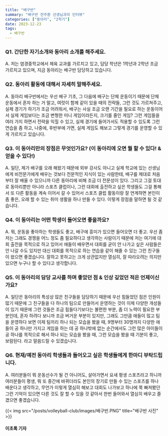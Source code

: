 ```yaml
---
title: "배구반"
summary: "배구반 전주환 선생님과의 인터뷰"
categories: ["동아리", "2학기"]
date: 2023-12-23
tags:
  - 배구반
---
```



### Q1. 간단한 자기소개와 동아리 소개를 해주세요.
A. 저는 염경중학교에서 체육 교과를 가르치고 있고, 담당 학년은 1학년과 2학년 조금 가르치고 있으며, 지금 동아리는 배구반 담당하고 있습니다.

### Q2. 동아리 활동에 대해서 자세히 말해주세요.
A. 동아리 배구반에서는 우선 배구 기초, 그 다음에 배구는 단체 운동이기 때문에 단체 운동에서 혼자 하는 거 말고, 여럿이 함께 같이 있을 때의 전략들, 그런 것도 가르쳐주고, 실제 경기가 하기가 조금 어려워서, 배구는 사실 조금 오랜 기간을 필요로 하는 운동이어서 실제 게임보다는 조금 변형한 미니 게임이라든지, 크기를 줄인 게임? 그런 게임들을 여러 가지 하면서 전략을 익힐 수 있고, 실제 경기에 들어가서도 적용할 수 있도록 그런 연습을 좀 하고, 나중에, 후반부에 가면, 실제 게임도 해보고 그렇게 경기를 운영할 수 있게 가르치고 있습니다.

### Q3. 이 동아리만의 장점은 무엇인가요? (이 동아리에 오면 뭘 할 수 있다! & 얻을 수 있다!)
A. 일단, 제가 배구를 오래 해왔기 때문에 외부 강사도 아니고 실제 학교에 있는 선생님에게 비전문가에게 배우는 것보다 전문적인 지식이 있는 사람한테, 배구를 제대로 처음부터 잘 배울 수 있으니까 다른 동아리에 비해 조금 더 전문성이 있다. 그리고 그걸 토대로 동아리뿐만 아니라 스포츠 클럽이나, 그런 대회에 출전하고 싶은 학생들도 그걸 통해서 또 다른 활동을 계속 이어서 갈 수 있어서 스포츠 클럽 활동이랑 잘 연계하면 본인이 좀 좋은, 오래 할 수 있는 취미 생활을 하나 만들 수 있다. 이렇게 장점을 말하면 될 것 같습니다.

### Q4. 이 동아리는 어떤 학생이 들어오면 좋을까요?
A. 뭐, 운동을 좋아하는 학생들도 좋고, 배구에 흥미가 있으면 들어오면 더 좋고. 우선 좀 저는 그래도 경쟁을 어느 정도 좀 필요하다고 생각하는 사람이기 때문에 저는 여기에 대회 출전을 목적으로 하고 있어서 애들이 배우면서 대회를 굳이 안 나가고 싶은 사람들은 안 나갈 수도 있지만 대신 대회를 목적으로 하는 연습을 같이 해줄 수 있는 그런 친구들이 왔으면 좋겠습니다. 잘하고 못하고는 크게 상관없지만 열심히, 잘 따라오려는 의지만 있으면 누구나 할 수 있다고 생각합니다.

### Q5. 이 동아리의 담당 교사를 하며 좋았던 점 & 인상 깊었던 적은 언제이신가요?
A. 일단은 동아리의 특성상 많은 친구들을 담당하기 때문에 우선 힘들었던 점은 인원이 많기 때문에 그 친구들을 다 하나의 팀으로 만들어서 운영하는 것이 이제 다양한 개성들이 있기 때문에 그런 것들은 조금 힘들다기보다는 불편한 부분, 좀 더 노력이 필요한 부분인데, 혼자 하려다 보니까 조금 버거운 부분이 있지만, 그래도 그만큼 애들이 많고 팀을 운영하다 보면 이제 팀끼리 하나 되는 모습을 봤을 때,  9명부터 30명까지 다양한 애들이 공 하나만 가지고 게임을 하는 데 공 하나밖에 없는 순간에서도 그런 많은 아이들이 공 하나를 목적으로 해서 하나 되는 모습을 봤을 때, 그런 모습을 봤을 때 기분이 좋고, 보람된다. 라고 말씀드릴 수 있겠습니다.

### Q6. 현재/예전 동아리 학생들과 들어오고 싶은 학생들에게 한마디 부탁드립니다.
A. 여러분들이 뭐 운동선수가 될 건 아니어도, 살아가면서 요새 평생 스포츠라고 하니까 여러분들이 평생, 뭐 또 중간에 바뀌더라도 본인의 장기로 만들 수 있는 스포츠를 하나 배운다고 생각하고, 무언가 이렇게 열심히 해보고 대회도 나가보고 하나에 쭉 빠져봤던 그런 기억이 있으면 다른 것도 잘 할 수 있을 것 같아서 한번 들어와서 열심히 배우고 즐겼으면 좋겠습니다.

{{< img src="/posts/volleyball-club/images/배구반.PNG" title="배구반 사진" >}}

#### 이초록 기자
